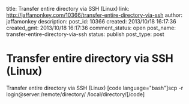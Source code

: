 title: Transfer entire directory via SSH (Linux)
link: http://jaffamonkey.com/10366/transfer-entire-directory-via-ssh
author: jaffamonkey
description: 
post_id: 10366
created: 2013/10/18 16:17:36
created_gmt: 2013/10/18 16:17:36
comment_status: open
post_name: transfer-entire-directory-via-ssh
status: publish
post_type: post

# Transfer entire directory via SSH (Linux)

Transfer entire directory via SSH (Linux) [code language="bash"]scp -r login@server:/remote/directory/ /local/directory/[/code]
